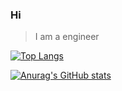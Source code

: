 ### Hi

> I am a engineer

[![Top Langs](https://github-readme-stats.vercel.app/api/top-langs/?username=EchoZhaoH&layout=compact)](https://github.com/anuraghazra/github-readme-stats)

[![Anurag's GitHub stats](https://github-readme-stats.vercel.app/api?username=EchoZhaoH&count_private=true&show_icons=true&theme=tokyonight&include_all_commits=true)](https://github.com/anuraghazra/github-readme-stats)

